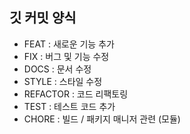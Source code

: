 ## 깃 커밋 양식  
- FEAT : 새로운 기능 추가 
- FIX : 버그 및 기능 수정 
- DOCS : 문서 수정 
- STYLE : 스타일 수정 
- REFACTOR : 코드 리팩토링 
- TEST : 테스트 코드 추가 
- CHORE : 빌드 / 패키지 매니저 관련 (모듈)
